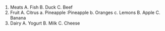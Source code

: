 [Yoshiesque]:heart
1. Meats
  A. Fish
  B. Duck
  C. Beef
2. Fruit
  A. Citrus
    a. Pineapple :Pineapple
    b. Oranges
    c. Lemons
  B. Apple
  C. Banana
3. Dairy
  A. Yogurt
  B. Milk
  C. Cheese
